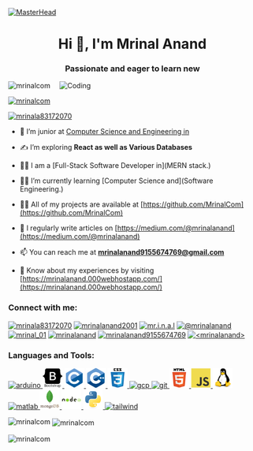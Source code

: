 [![MasterHead](https://visme.co/blog/wp-content/uploads/2020/03/animation-software-header.gif)](https://github.com/MrinalCom)
<h1 align="center">Hi 👋, I'm Mrinal Anand</h1>
<h3 align="center">Passionate and eager to learn new</h3>
<img align="right" alt="Coding" width="400" src="https://cdn.dribbble.com/users/1162077/screenshots/3848914/programmer.gif">

<p align="left"> <img src="https://komarev.com/ghpvc/?username=mrinalcom&label=Profile%20views&color=0e75b6&style=flat" alt="mrinalcom" /> </p>

<p align="left"> <a href="https://github.com/ryo-ma/github-profile-trophy"><img src="https://github-profile-trophy.vercel.app/?username=mrinalcom" alt="mrinalcom" /></a> </p>

<p align="left"> <a href="https://twitter.com/mrinala83172070" target="blank"><img src="https://img.shields.io/twitter/follow/mrinala83172070?logo=twitter&style=for-the-badge" alt="mrinala83172070" /></a> </p>

- 🏫 I’m junior at [Computer Science and Engineering in](IEM,Kolkata)

- ✍️ I’m exploring **React as well as Various Databases**

- 🧑‍💻 I am a [Full-Stack Software Developer in](MERN stack.)

- 🧑‍🎓 I’m currently learning [Computer Science and](Software Engineering.)

- 👨‍💻 All of my projects are available at [https://github.com/MrinalCom](https://github.com/MrinalCom)

- 📝 I regularly write articles on [https://medium.com/@mrinalanand](https://medium.com/@mrinalanand)

- 📫 You can reach me at **mrinalanand9155674769@gmail.com**

- 📄 Know about my experiences by visiting [https://mrinalanand.000webhostapp.com/](https://mrinalanand.000webhostapp.com/)

<h3 align="left">Connect with me:</h3>
<p align="left">
<a href="https://twitter.com/mrinala83172070" target="blank"><img align="center" src="https://raw.githubusercontent.com/rahuldkjain/github-profile-readme-generator/master/src/images/icons/Social/twitter.svg" alt="mrinala83172070" height="30" width="40" /></a>
<a href="https://linkedin.com/in/mrinalanand2001" target="blank"><img align="center" src="https://raw.githubusercontent.com/rahuldkjain/github-profile-readme-generator/master/src/images/icons/Social/linked-in-alt.svg" alt="mrinalanand2001" height="30" width="40" /></a>
<a href="https://instagram.com/mr.i.n.a.l" target="blank"><img align="center" src="https://raw.githubusercontent.com/rahuldkjain/github-profile-readme-generator/master/src/images/icons/Social/instagram.svg" alt="mr.i.n.a.l" height="30" width="40" /></a>
<a href="https://medium.com/@mrinalanand" target="blank"><img align="center" src="https://raw.githubusercontent.com/rahuldkjain/github-profile-readme-generator/master/src/images/icons/Social/medium.svg" alt="@mrinalanand" height="30" width="40" /></a>
<a href="https://www.codechef.com/users/mrinal_01" target="blank"><img align="center" src="https://cdn.jsdelivr.net/npm/simple-icons@3.1.0/icons/codechef.svg" alt="mrinal_01" height="30" width="40" /></a>
<a href="https://codeforces.com/profile/mrinalanand" target="blank"><img align="center" src="https://raw.githubusercontent.com/rahuldkjain/github-profile-readme-generator/master/src/images/icons/Social/codeforces.svg" alt="mrinalanand" height="30" width="40" /></a>
<a href="https://www.leetcode.com/mrinalanand9155674769" target="blank"><img align="center" src="https://raw.githubusercontent.com/rahuldkjain/github-profile-readme-generator/master/src/images/icons/Social/leet-code.svg" alt="mrinalanand9155674769" height="30" width="40" /></a>
<a href="https://auth.geeksforgeeks.org/user/<mrinalanand>" target="blank"><img align="center" src="https://raw.githubusercontent.com/rahuldkjain/github-profile-readme-generator/master/src/images/icons/Social/geeks-for-geeks.svg" alt="<mrinalanand>" height="30" width="40" /></a>
</p>

<h3 align="left">Languages and Tools:</h3>
<p align="left"> <a href="https://www.arduino.cc/" target="_blank" rel="noreferrer"> <img src="https://cdn.worldvectorlogo.com/logos/arduino-1.svg" alt="arduino" width="40" height="40"/> </a> <a href="https://getbootstrap.com" target="_blank" rel="noreferrer"> <img src="https://raw.githubusercontent.com/devicons/devicon/master/icons/bootstrap/bootstrap-plain-wordmark.svg" alt="bootstrap" width="40" height="40"/> </a> <a href="https://www.cprogramming.com/" target="_blank" rel="noreferrer"> <img src="https://raw.githubusercontent.com/devicons/devicon/master/icons/c/c-original.svg" alt="c" width="40" height="40"/> </a> <a href="https://www.w3schools.com/cpp/" target="_blank" rel="noreferrer"> <img src="https://raw.githubusercontent.com/devicons/devicon/master/icons/cplusplus/cplusplus-original.svg" alt="cplusplus" width="40" height="40"/> </a> <a href="https://www.w3schools.com/css/" target="_blank" rel="noreferrer"> <img src="https://raw.githubusercontent.com/devicons/devicon/master/icons/css3/css3-original-wordmark.svg" alt="css3" width="40" height="40"/> </a> <a href="https://cloud.google.com" target="_blank" rel="noreferrer"> <img src="https://www.vectorlogo.zone/logos/google_cloud/google_cloud-icon.svg" alt="gcp" width="40" height="40"/> </a> <a href="https://git-scm.com/" target="_blank" rel="noreferrer"> <img src="https://www.vectorlogo.zone/logos/git-scm/git-scm-icon.svg" alt="git" width="40" height="40"/> </a> <a href="https://www.w3.org/html/" target="_blank" rel="noreferrer"> <img src="https://raw.githubusercontent.com/devicons/devicon/master/icons/html5/html5-original-wordmark.svg" alt="html5" width="40" height="40"/> </a> <a href="https://developer.mozilla.org/en-US/docs/Web/JavaScript" target="_blank" rel="noreferrer"> <img src="https://raw.githubusercontent.com/devicons/devicon/master/icons/javascript/javascript-original.svg" alt="javascript" width="40" height="40"/> </a> <a href="https://www.linux.org/" target="_blank" rel="noreferrer"> <img src="https://raw.githubusercontent.com/devicons/devicon/master/icons/linux/linux-original.svg" alt="linux" width="40" height="40"/> </a> <a href="https://www.mathworks.com/" target="_blank" rel="noreferrer"> <img src="https://upload.wikimedia.org/wikipedia/commons/2/21/Matlab_Logo.png" alt="matlab" width="40" height="40"/> </a> <a href="https://www.mongodb.com/" target="_blank" rel="noreferrer"> <img src="https://raw.githubusercontent.com/devicons/devicon/master/icons/mongodb/mongodb-original-wordmark.svg" alt="mongodb" width="40" height="40"/> </a> <a href="https://nodejs.org" target="_blank" rel="noreferrer"> <img src="https://raw.githubusercontent.com/devicons/devicon/master/icons/nodejs/nodejs-original-wordmark.svg" alt="nodejs" width="40" height="40"/> </a> <a href="https://www.python.org" target="_blank" rel="noreferrer"> <img src="https://raw.githubusercontent.com/devicons/devicon/master/icons/python/python-original.svg" alt="python" width="40" height="40"/> </a> <a href="https://tailwindcss.com/" target="_blank" rel="noreferrer"> <img src="https://www.vectorlogo.zone/logos/tailwindcss/tailwindcss-icon.svg" alt="tailwind" width="40" height="40"/> </a> </p>

<p><img align="left" src="https://github-readme-stats.vercel.app/api/top-langs?username=mrinalcom&show_icons=true&locale=en&layout=compact" alt="mrinalcom" /></p>

<p>&nbsp;<img align="center" src="https://github-readme-stats.vercel.app/api?username=mrinalcom&show_icons=true&locale=en" alt="mrinalcom" /></p>

<p><img align="center" src="https://github-readme-streak-stats.herokuapp.com/?user=mrinalcom&" alt="mrinalcom" /></p>
